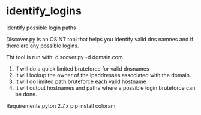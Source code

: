 
# identify_logins
Identify possible login paths

Discover.py is an OSINT tool that helps you identify valid dns namnes and if there are any possible logins.

Tht tool is run with:
discover.py -d domain.com

1. If will do a quick limited bruteforce for valid dnsnames
2. It will lookup the owner of the ipaddresses associated with the domain.
3. It will do limited path bruteforce each valid hostname
4. It will output hostnames and paths where a possible login bruteforce can be done.

Requirements
pyton 2.7.x
pip install coloram
